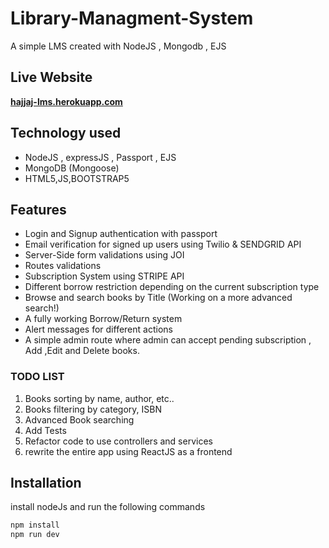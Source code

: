 # Library-Managment-System
A simple LMS created with NodeJS , Mongodb , EJS  

## Live Website
**[hajjaj-lms.herokuapp.com](https://hajjaj-lms.herokuapp.com/)**
## Technology used

- NodeJS , expressJS , Passport , EJS
- MongoDB (Mongoose)
- HTML5,JS,BOOTSTRAP5

## Features
- Login and Signup authentication with passport
- Email verification for signed up users using Twilio & SENDGRID API
- Server-Side form validations using JOI
- Routes validations
- Subscription System using STRIPE API
- Different borrow restriction depending on the current subscription type
- Browse and search books by Title (Working on a more advanced search!)
- A fully working Borrow/Return system
- Alert messages for different actions
- A simple admin route where admin can accept pending subscription , Add ,Edit and Delete books.

### TODO LIST

1. Books sorting by name, author, etc.. 
2. Books filtering by category, ISBN
3. Advanced Book searching 
4. Add Tests
5. Refactor code to use controllers and services
6. rewrite the entire app using ReactJS as a frontend 

## Installation

install nodeJs and run the following commands

```bash
npm install
npm run dev
```

